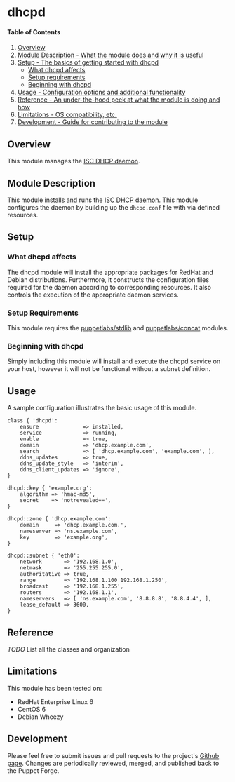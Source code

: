 # dhcpd

#### Table of Contents

1. [Overview](#overview)
2. [Module Description - What the module does and why it is useful](#module-description)
3. [Setup - The basics of getting started with dhcpd](#setup)
    * [What dhcpd affects](#what-dhcpd-affects)
    * [Setup requirements](#setup-requirements)
    * [Beginning with dhcpd](#beginning-with-dhcpd)
4. [Usage - Configuration options and additional functionality](#usage)
5. [Reference - An under-the-hood peek at what the module is doing and how](#reference)
5. [Limitations - OS compatibility, etc.](#limitations)
6. [Development - Guide for contributing to the module](#development)

## Overview

This module manages the [ISC DHCP daemon][isc].

## Module Description

This module installs and runs the [ISC DHCP daemon][isc].  This module
configures the daemon by building up the `dhcpd.conf` file with via defined
resources.

## Setup

### What dhcpd affects

The dhcpd module will install the appropriate packages for RedHat and Debian
distributions.  Furthermore, it constructs the configuration files required for
the daemon according to corresponding resources.  It also controls the
execution of the appropriate daemon services.

### Setup Requirements

This module requires the [puppetlabs/stdlib][stdlib] and
[puppetlabs/concat][concat] modules.

### Beginning with dhcpd

Simply including this module will install and execute the dhcpd service on
your host, however it will not be functional without a subnet definition.

## Usage

A sample configuration illustrates the basic usage of this module.

    class { 'dhcpd':
        ensure              => installed,
        service             => running,
        enable              => true,
        domain              => 'dhcp.example.com',
        search              => [ 'dhcp.example.com', 'example.com', ],
        ddns_updates        => true,
        ddns_update_style   => 'interim',
        ddns_client_updates => 'ignore',
    }

    dhcpd::key { 'example.org':
        algorithm => 'hmac-md5',
        secret    => 'notrevealed==',
    }

    dhcpd::zone { 'dhcp.example.com':
        domain     => 'dhcp.example.com.',
        nameserver => 'ns.example.com',
        key        => 'example.org',
    }

    dhcpd::subnet { 'eth0':
        network       => '192.168.1.0',
        netmask       => '255.255.255.0',
        authoritative => true,
        range         => '192.168.1.100 192.168.1.250',
        broadcast     => '192.168.1.255',
        routers       => '192.168.1.1',
        nameservers   => [ 'ns.example.com', '8.8.8.8', '8.8.4.4', ],
        lease_default => 3600,
    }


## Reference

_TODO_ List all the classes and organization

## Limitations

This module has been tested on:

  * RedHat Enterprise Linux 6
  * CentOS 6
  * Debian Wheezy

## Development

Please feel free to submit issues and pull requests to the project's [Github
page][jbeard-dhcpd].  Changes are periodically reviewed, merged, and published
back to the Puppet Forge.


[jbeard-dhcpd]: https://github.com/jbeard6/jbeard-dhcpd "jbeard6/jbeard-dhcpd"
[isc]: https://www.isc.org/downloads/dhcp/ "DHCP | Internet Systems Consortium"
[stdlib]: http://forge.puppetlabs.com/puppetlabs/stdlib "puppetlabs/stdlib - Puppet Forge"
[concat]: http://forge.puppetlabs.com/puppetlabs/concat "puppetlabs/concat - Puppet Forge"
